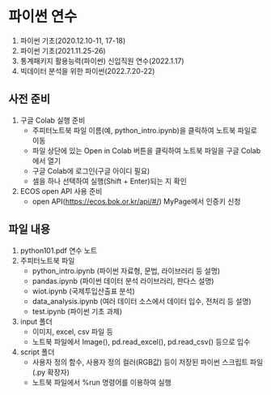 # 파이썬 연수

1. 파이썬 기초(2020.12.10-11, 17-18)
2. 파이썬 기초(2021.11.25-26)
3. 통계패키지 활용능력(파이썬) 신입직원 연수(2022.1.17)
4. 빅데이터 분석을 위한 파이썬(2022.7.20-22)

## 사전 준비

1. 구글 Colab 실행 준비
    - 주피터노트북 파일 이름(예, python_intro.ipynb)을 클릭하여 노트북 파일로 이동
    - 파일 상단에 있는 Open in Colab 버튼을 클릭하여 노트북 파일을 구글 Colab에서 열기
    - 구글 Colab에 로그인(구글 아이디 필요)
    - 셀을 하나 선택하여 실행(Shift + Enter)되는 지 확인
2. ECOS open API 사용 준비
    - open API(https://ecos.bok.or.kr/api/#/) MyPage에서 인증키 신청


## 파일 내용

1. python101.pdf 연수 노트
2. 주피터노트북 파일
    - python_intro.ipynb (파이썬 자료형, 문법, 라이브러리 등 설명)
    - pandas.ipynb (파이썬 데이터 분석 라이브러리, 판다스 설명)
    - wiot.ipynb (국제투입산출표 분석)
    - data_analysis.ipynb (여러 데이터 소스에서 데이터 입수, 전처리 등 설명)
    - test.ipynb (파이썬 기초 과제)
3. input 폴더
    - 이미지, excel, csv 파일 등
    - 노트북 파일에서 Image(), pd.read_excel(), pd.read_csv() 등으로 입수
4. script 폴더
    - 사용자 정의 함수, 사용자 정의 컬러(RGB값) 등이 저장된 파이썬 스크립트 파일(.py 확장자)
    - 노트북 파일에서 %run 명령어를 이용하여 실행
